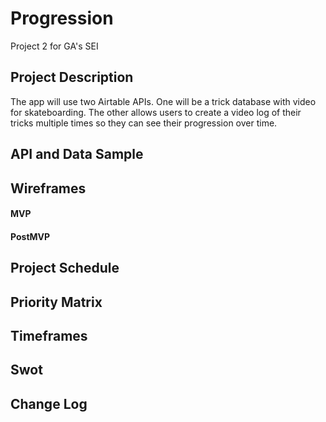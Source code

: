 # Progression

Project 2 for GA's SEI

## Project Description

The app will use two Airtable APIs. One will be a trick database with video for skateboarding. The other allows users to create a video log of their tricks multiple times so they can see their progression over time.

## API and Data Sample

## Wireframes

#### MVP

#### PostMVP

## Project Schedule

## Priority Matrix

## Timeframes

## Swot

## Change Log
